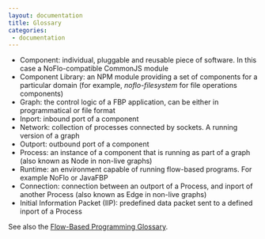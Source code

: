 ```yaml
---
layout: documentation
title: Glossary
categories:
 - documentation
---
```

* Component: individual, pluggable and reusable piece of software. In this case a NoFlo-compatible CommonJS module
* Component Library: an NPM module providing a set of components for a particular domain (for example, *noflo-filesystem* for file operations components)
* Graph: the control logic of a FBP application, can be either in programmatical or file format
* Inport: inbound port of a component
* Network: collection of processes connected by sockets. A running version of a graph
* Outport: outbound port of a component
* Process: an instance of a component that is running as part of a graph (also known as Node in non-live graphs)
* Runtime: an environment capable of running flow-based programs. For example NoFlo or JavaFBP
* Connection: connection between an outport of a Process, and inport of another Process (also known as Edge in non-live graphs)
* Initial Information Packet (IIP): predefined data packet sent to a defined inport of a Process

See also the [Flow-Based Programming Glossary](http://www.jpaulmorrison.com/fbp/gloss.htm).
